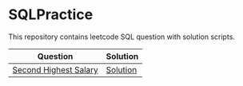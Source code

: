 # SQLPractice

This repository contains leetcode SQL question with solution scripts.

|Question |Solution|
|---------|--------|
|[Second Highest Salary](https://leetcode.com/problems/second-highest-salary/)|[Solution](https://github.com/amrendrabagga/SQLPractice/blob/master/leetcode/SecondHighestSalary.sql)|

